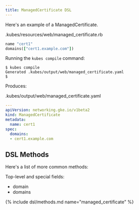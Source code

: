 ```yaml
---
title: ManagedCertificate DSL
---
```


Here's an example of a ManagedCertificate.

.kubes/resources/web/managed_certificate.rb

```ruby
name "cert1"
domains(["cert1.example.com"])
```

Running the `kubes compile` command:

    $ kubes compile
    Generated .kubes/output/web/managed_certificate.yaml
    $

Produces:

.kubes/output/web/managed_certificate.yaml

```yaml
---
apiVersion: networking.gke.io/v1beta2
kind: ManagedCertificate
metadata:
  name: cert1
spec:
  domains:
  - cert1.example.com
```

## DSL Methods

Here's a list of more common methods:

Top-level and special fields:

* domain
* domains

{% include dsl/methods.md name="managed_certificate" %}
